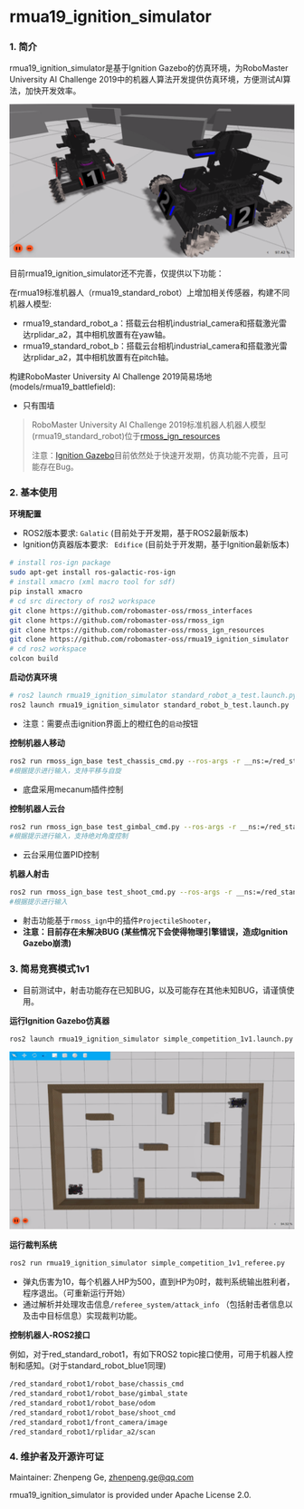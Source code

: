 # rmua19_ignition_simulator

### 1. 简介

rmua19_ignition_simulator是基于Ignition Gazebo的仿真环境，为RoboMaster University AI Challenge 2019中的机器人算法开发提供仿真环境，方便测试AI算法，加快开发效率。

![](doc/imgs/start.png)

目前rmua19_ignition_simulator还不完善，仅提供以下功能：

在rmua19标准机器人（rmua19_standard_robot）上增加相关传感器，构建不同机器人模型:
  * rmua19_standard_robot_a：搭载云台相机industrial_camera和搭载激光雷达rplidar_a2，其中相机放置有在yaw轴。
  * rmua19_standard_robot_b：搭载云台相机industrial_camera和搭载激光雷达rplidar_a2，其中相机放置有在pitch轴。

构建RoboMaster University AI Challenge 2019简易场地(models/rmua19_battlefield):
  * 只有围墙

> RoboMaster University AI Challenge 2019标准机器人机器人模型(rmua19_standard_robot)位于[rmoss_ign_resources](https://github.com/robomaster-oss/rmoss_ign_resources)
>
> 注意：[Ignition Gazebo](https://github.com/ignitionrobotics/ign-gazebo)目前依然处于快速开发期，仿真功能不完善，且可能存在Bug。

### 2. 基本使用

**环境配置**

* ROS2版本要求: `Galatic` (目前处于开发期，基于ROS2最新版本)
* Ignition仿真器版本要求: ` Edifice` (目前处于开发期，基于Ignition最新版本)

```bash
# install ros-ign package
sudo apt-get install ros-galactic-ros-ign
# install xmacro (xml macro tool for sdf)
pip install xmacro
# cd src directory of ros2 workspace 
git clone https://github.com/robomaster-oss/rmoss_interfaces
git clone https://github.com/robomaster-oss/rmoss_ign
git clone https://github.com/robomaster-oss/rmoss_ign_resources
git clone https://github.com/robomaster-oss/rmua19_ignition_simulator
# cd ros2 workspace
colcon build
```

**启动仿真环境**

```bash
# ros2 launch rmua19_ignition_simulator standard_robot_a_test.launch.py 
ros2 launch rmua19_ignition_simulator standard_robot_b_test.launch.py 
```

* 注意：需要点击ignition界面上的橙红色的`启动`按钮

**控制机器人移动**

```bash
ros2 run rmoss_ign_base test_chassis_cmd.py --ros-args -r __ns:=/red_standard_robot1/robot_base -p v:=0.3 -p w:=0.3
#根据提示进行输入，支持平移与自旋
```

* 底盘采用mecanum插件控制

**控制机器人云台**

```bash
ros2 run rmoss_ign_base test_gimbal_cmd.py --ros-args -r __ns:=/red_standard_robot1/robot_base
#根据提示进行输入，支持绝对角度控制
```

* 云台采用位置PID控制

**机器人射击**

```bash
ros2 run rmoss_ign_base test_shoot_cmd.py --ros-args -r __ns:=/red_standard_robot1/robot_base
#根据提示进行输入
```

* 射击功能基于`rmoss_ign`中的插件`ProjectileShooter`，
* **注意：目前存在未解决BUG (某些情况下会使得物理引擎错误，造成Ignition Gazebo崩溃)**

### 3. 简易竞赛模式1v1

* 目前测试中，射击功能存在已知BUG，以及可能存在其他未知BUG，请谨慎使用。

**运行Ignition Gazebo仿真器**

```bash
ros2 launch rmua19_ignition_simulator simple_competition_1v1.launch.py 
```

![](doc/imgs/simple_competition_1v1.png)

**运行裁判系统**

```bash
ros2 run rmua19_ignition_simulator simple_competition_1v1_referee.py 
```

* 弹丸伤害为10，每个机器人HP为500，直到HP为0时，裁判系统输出胜利者，程序退出。（可重新运行开始）
* 通过解析并处理攻击信息`/referee_system/attack_info` （包括射击者信息以及击中目标信息）实现裁判功能。

**控制机器人-ROS2接口**

例如，对于red_standard_robot1，有如下ROS2 topic接口使用，可用于机器人控制和感知。(对于standard_robot_blue1同理)

```bash
/red_standard_robot1/robot_base/chassis_cmd
/red_standard_robot1/robot_base/gimbal_state
/red_standard_robot1/robot_base/odom
/red_standard_robot1/robot_base/shoot_cmd
/red_standard_robot1/front_camera/image
/red_standard_robot1/rplidar_a2/scan
```

### 4. 维护者及开源许可证

Maintainer: Zhenpeng Ge, zhenpeng.ge@qq.com

rmua19_ignition_simulator is provided under Apache License 2.0.

